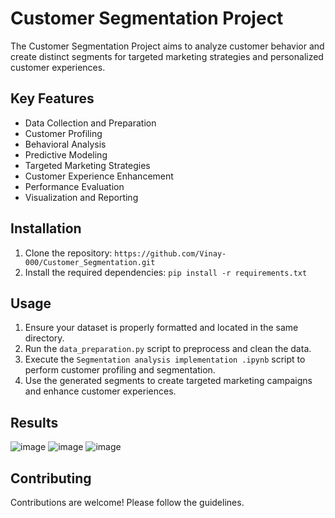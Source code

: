 # Customer Segmentation Project


The Customer Segmentation Project aims to analyze customer behavior and create distinct segments for targeted marketing strategies and personalized customer experiences.

## Key Features

- Data Collection and Preparation
- Customer Profiling
- Behavioral Analysis
- Predictive Modeling
- Targeted Marketing Strategies
- Customer Experience Enhancement
- Performance Evaluation
- Visualization and Reporting

## Installation

1. Clone the repository: `https://github.com/Vinay-000/Customer_Segmentation.git`
2. Install the required dependencies: `pip install -r requirements.txt`

## Usage

1. Ensure your dataset is properly formatted and located in the same directory.
2. Run the `data_preparation.py` script to preprocess and clean the data.
3. Execute the `Segmentation analysis implementation .ipynb` script to perform customer profiling and segmentation.
4. Use the generated segments to create targeted marketing campaigns and enhance customer experiences.

## Results
![image](https://github.com/Vinay-000/Customer_Segmentation/assets/56780725/53299013-b5f8-486f-bcce-0b538f93e59e)
![image](https://github.com/Vinay-000/Customer_Segmentation/assets/56780725/83c19866-a917-4a1b-a910-9171693823fd)
![image](https://github.com/Vinay-000/Customer_Segmentation/assets/56780725/5a87ca14-1eb3-4322-b687-f253856e9ccd)



## Contributing

Contributions are welcome! Please follow the guidelines.



